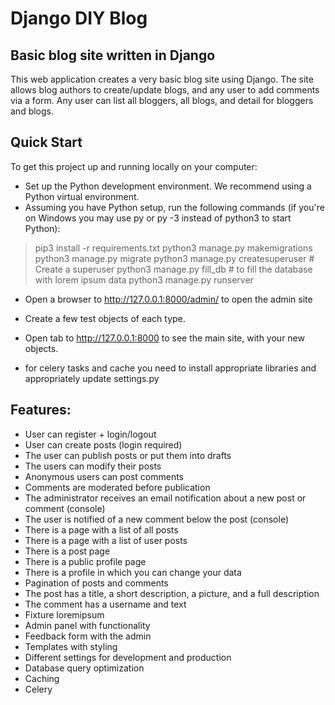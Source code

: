 # Django DIY Blog

## Basic blog site written in Django 

This web application creates a very basic blog site using Django. 
The site allows blog authors to create/update blogs, and any user to add comments via a form. 
Any user can list all bloggers, all blogs, and detail for bloggers and blogs.

## Quick Start

To get this project up and running locally on your computer:

- Set up the Python development environment. We recommend using a Python virtual environment.
- Assuming you have Python setup, run the following commands (if you're on Windows you may use py or py -3 instead of python3 to start Python):

> pip3 install -r requirements.txt
> python3 manage.py makemigrations
> python3 manage.py migrate
> python3 manage.py createsuperuser # Create a superuser
> python3 manage.py fill_db # to fill the database with lorem ipsum data
> python3 manage.py runserver

- Open a browser to http://127.0.0.1:8000/admin/ to open the admin site
- Create a few test objects of each type.
- Open tab to http://127.0.0.1:8000 to see the main site, with your new objects.

- for celery tasks and cache you need to install appropriate libraries and appropriately update settings.py

## Features:
- User can register + login/logout
- User can create posts (login required)
- The user can publish posts or put them into drafts
- The users can modify their posts
- Anonymous users can post comments
- Comments are moderated before publication 
- The administrator receives an email notification about a new post or comment (console)
- The user is notified of a new comment below the post (console) 
- There is a page with a list of all posts
- There is a page with a list of user posts
- There is a post page
- There is a public profile page
- There is a profile in which you can change your data
- Pagination of posts and comments
- The post has a title, a short description, a picture, and a full description
- The comment has a username and text
- Fixture loremipsum
- Admin panel with functionality
- Feedback form with the admin
- Templates with styling
- Different settings for development and production
- Database query optimization
- Caching
- Celery